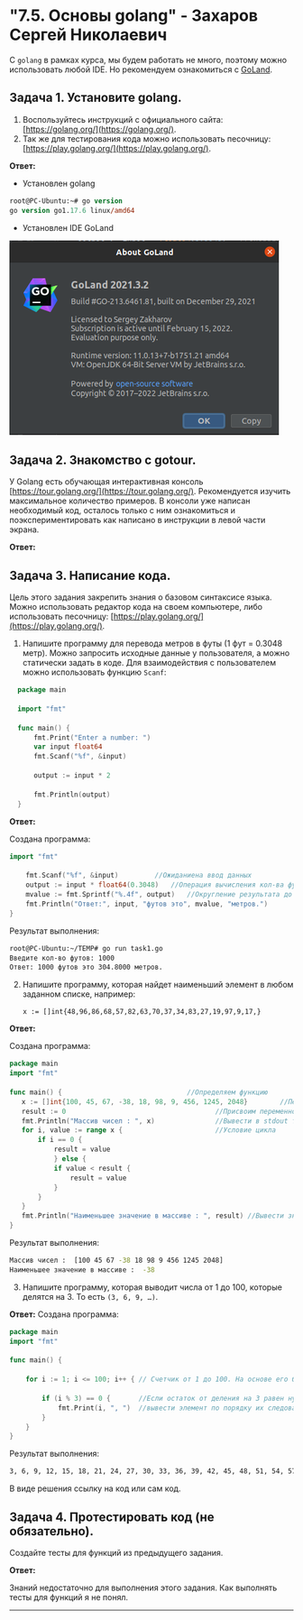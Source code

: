 # "7.5. Основы golang" - Захаров Сергей Николаевич

С `golang` в рамках курса, мы будем работать не много, поэтому можно использовать любой IDE. 
Но рекомендуем ознакомиться с [GoLand](https://www.jetbrains.com/ru-ru/go/).  

## Задача 1. Установите golang.
1. Воспользуйтесь инструкций с официального сайта: [https://golang.org/](https://golang.org/).
2. Так же для тестирования кода можно использовать песочницу: [https://play.golang.org/](https://play.golang.org/).

**Ответ:**
* Установлен golang
```ps
root@PC-Ubuntu:~# go version
go version go1.17.6 linux/amd64

```
* Установлен IDE GoLand

![goland-2021](/07-terraform-05-golang/img/goland-2021.png)



## Задача 2. Знакомство с gotour.
У Golang есть обучающая интерактивная консоль [https://tour.golang.org/](https://tour.golang.org/). 
Рекомендуется изучить максимальное количество примеров. В консоли уже написан необходимый код, 
осталось только с ним ознакомиться и поэкспериментировать как написано в инструкции в левой части экрана.  

**Ответ:**

## Задача 3. Написание кода. 
Цель этого задания закрепить знания о базовом синтаксисе языка. Можно использовать редактор кода 
на своем компьютере, либо использовать песочницу: [https://play.golang.org/](https://play.golang.org/).

1. Напишите программу для перевода метров в футы (1 фут = 0.3048 метр). Можно запросить исходные данные 
у пользователя, а можно статически задать в коде.
    Для взаимодействия с пользователем можно использовать функцию `Scanf`:
    
  ```go
    package main
    
    import "fmt"
    
    func main() {
        fmt.Print("Enter a number: ")
        var input float64
        fmt.Scanf("%f", &input)
    
        output := input * 2
    
        fmt.Println(output)    
    }
   ```

**Ответ:**

Создана программа:
```go
import "fmt"

	fmt.Scanf("%f", &input)			//Ожиданиена ввод данных
	output := input * float64(0.3048)	//Операция вычисления кол-ва футов
	mvalue := fmt.Sprintf("%.4f", output)	//Округление результата до 4-го знака (по аналогии со значением констаны футов)
	fmt.Println("Ответ:", input, "футов это", mvalue, "метров.")
}
```
Результат выполнения:
```sh
root@PC-Ubuntu:~/TEMP# go run task1.go 
Введите кол-во футов: 1000
Ответ: 1000 футов это 304.8000 метров.
```
 
2. Напишите программу, которая найдет наименьший элемент в любом заданном списке, например:
    ```
    x := []int{48,96,86,68,57,82,63,70,37,34,83,27,19,97,9,17,}
    ```
 **Ответ:**
 
 Создана программа:
 ```go
package main
import "fmt"

func main() {								//Определяем функцию
	x := []int{100, 45, 67, -38, 18, 98, 9, 456, 1245, 2048}		//Переменной x присваиваем  массив челых чисел 
	result := 0							            //Присвоим переменной result тип целого числа и стартовое значение равное 0
	fmt.Println("Массив чисел : ", x)				//Вывести в stdout текст в кавычках и значения массива чисел
	for i, value := range x {                       //Условие цикла
		if i == 0 {                                 
			result = value
		    } else {
			if value < result {
				result = value
			}
		}
	}
	fmt.Println("Наименьшее значение в массиве : ", result) //Вывести значение после выполнения условий
}
 ```
 Результат выполнения:
 ```sh
 Массив чисел :  [100 45 67 -38 18 98 9 456 1245 2048]
Наименьшее значение в массиве :  -38
 ```
    
3. Напишите программу, которая выводит числа от 1 до 100, которые делятся на 3. То есть `(3, 6, 9, …)`.

**Ответ:**
Создана программа:
```go
package main
import "fmt"

func main() {

	for i := 1; i <= 100; i++ { // Счетчик от 1 до 100. На основе его будем перебирать значения заданного диапазона

		if (i % 3) == 0 { 		//Если остаток от деления на 3 равен нулю, то
			fmt.Print(i, ", ") 	//вывести элемент по порядку их следования
		}
	}
}
```
Результат выполнения:
```sh
3, 6, 9, 12, 15, 18, 21, 24, 27, 30, 33, 36, 39, 42, 45, 48, 51, 54, 57, 60, 63, 66, 69, 72, 75, 78, 81, 84, 87, 90, 93, 96, 99,
```
В виде решения ссылку на код или сам код. 

## Задача 4. Протестировать код (не обязательно).

Создайте тесты для функций из предыдущего задания. 

**Ответ:**

Знаний недостаточно для выполнения этого задания. Как выполнять тесты для функций я не понял.


---


